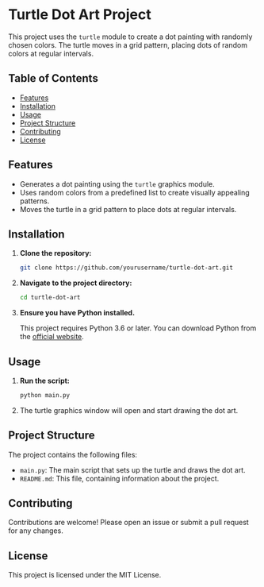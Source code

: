 # Turtle Dot Art Project

This project uses the `turtle` module to create a dot painting with randomly chosen colors. The turtle moves in a grid pattern, placing dots of random colors at regular intervals.

## Table of Contents

- [Features](#features)
- [Installation](#installation)
- [Usage](#usage)
- [Project Structure](#project-structure)
- [Contributing](#contributing)
- [License](#license)

## Features

- Generates a dot painting using the `turtle` graphics module.
- Uses random colors from a predefined list to create visually appealing patterns.
- Moves the turtle in a grid pattern to place dots at regular intervals.

## Installation

1. **Clone the repository:**

    ```bash
    git clone https://github.com/yourusername/turtle-dot-art.git
    ```

2. **Navigate to the project directory:**

    ```bash
    cd turtle-dot-art
    ```

3. **Ensure you have Python installed.**

    This project requires Python 3.6 or later. You can download Python from the [official website](https://www.python.org/).

## Usage

1. **Run the script:**

    ```bash
    python main.py
    ```

2. The turtle graphics window will open and start drawing the dot art.

## Project Structure

The project contains the following files:

- `main.py`: The main script that sets up the turtle and draws the dot art.
- `README.md`: This file, containing information about the project.

## Contributing

Contributions are welcome! Please open an issue or submit a pull request for any changes.

## License

This project is licensed under the MIT License.
